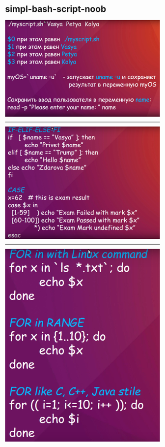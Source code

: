 # simpl-bash-script-noob


![Image alt](https://github.com/GlebGlushchenko/simpl-bash-script-noob/blob/main/imgCommond30.png)

<hr>

![Image alt](https://github.com/GlebGlushchenko/simpl-bash-script-noob/blob/main/imgCommond40.png)

<hr>

![Image alt](https://github.com/GlebGlushchenko/simpl-bash-script-noob/blob/main/imgCommond41.png)
